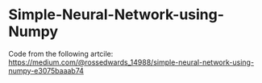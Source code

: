 # Simple-Neural-Network-using-Numpy

Code from the following artcile:
https://medium.com/@rossedwards_14988/simple-neural-network-using-numpy-e3075baaab74
